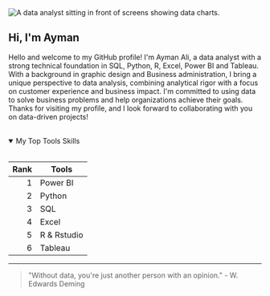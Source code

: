 <!-- TO DO: add more details about me later -->


<picture>
  <source media="(prefers-color-scheme: dark)" srcset="https://ibb.co/VCNKz09">
  <source media="(prefers-color-scheme: light)" srcset="https://ibb.co/VCNKz09">
  <img alt="A data analyst sitting in front of screens showing data charts." src="https://ibb.co/VCNKz09">
</picture>


<br>


## Hi, I'm Ayman

Hello and welcome to my GitHub profile! I'm Ayman Ali, a data analyst with a strong technical foundation in SQL, Python, R, Excel, Power BI and Tableau. With a background in graphic design and Business administration, I bring a unique perspective to data analysis, combining analytical rigor with a focus on customer experience and business impact. I'm committed to using data to solve business problems and help organizations achieve their goals. Thanks for visiting my profile, and I look forward to collaborating with you on data-driven projects!


<br>


<details open>
<summary>My Top Tools Skills</summary>
<br>

| Rank | Tools             |
|-----:|-------------------|
|     1| Power BI          |
|     2| Python            |
|     3| SQL               |
|     4| Excel             |
|     5| R & Rstudio       |
|     6| Tableau           |


</details>


---
> "Without data, you're just another person with an opinion." - W. Edwards Deming



<!--
**aymanali1/aymanali1** is a ✨ _special_ ✨ repository because its `README.md` (this file) appears on your GitHub profile.

Here are some ideas to get you started:

- 🔭 I’m currently working on ...
- 🌱 I’m currently learning ...
- 👯 I’m looking to collaborate on ...
- 🤔 I’m looking for help with ...
- 💬 Ask me about ...
- 📫 How to reach me: ...
- 😄 Pronouns: ...
- ⚡ Fun fact: ...
-->
